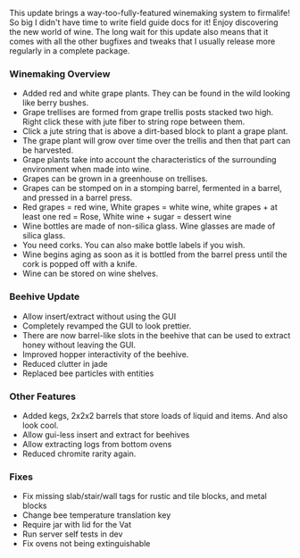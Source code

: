 This update brings a way-too-fully-featured winemaking system to firmalife! So big I didn't have time to write field guide docs for it! Enjoy discovering the new world of wine. The long wait for this update also means that it comes with all the other bugfixes and tweaks that I usually release more regularly in a complete package.

### Winemaking Overview

- Added red and white grape plants. They can be found in the wild looking like berry bushes.
- Grape trellises are formed from grape trellis posts stacked two high. Right click these with jute fiber to string rope between them.
- Click a jute string that is above a dirt-based block to plant a grape plant.
- The grape plant will grow over time over the trellis and then that part can be harvested.
- Grape plants take into account the characteristics of the surrounding environment when made into wine.
- Grapes can be grown in a greenhouse on trellises.
- Grapes can be stomped on in a stomping barrel, fermented in a barrel, and pressed in a barrel press.
- Red grapes = red wine, White grapes = white wine, white grapes + at least one red = Rose, White wine + sugar = dessert wine
- Wine bottles are made of non-silica glass. Wine glasses are made of silica glass.
- You need corks. You can also make bottle labels if you wish.
- Wine begins aging as soon as it is bottled from the barrel press until the cork is popped off with a knife.
- Wine can be stored on wine shelves.

### Beehive Update
- Allow insert/extract without using the GUI
- Completely revamped the GUI to look prettier.
- There are now barrel-like slots in the beehive that can be used to extract honey without leaving the GUI.
- Improved hopper interactivity of the beehive.
- Reduced clutter in jade
- Replaced bee particles with entities

### Other Features
- Added kegs, 2x2x2 barrels that store loads of liquid and items. And also look cool.
- Allow gui-less insert and extract for beehives
- Allow extracting logs from bottom ovens
- Reduced chromite rarity again.

### Fixes
- Fix missing slab/stair/wall tags for rustic and tile blocks, and metal blocks
- Change bee temperature translation key
- Require jar with lid for the Vat
- Run server self tests in dev
- Fix ovens not being extinguishable